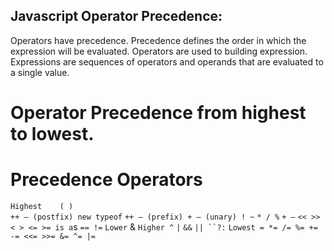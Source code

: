## Javascript Operator Precedence:
Operators have precedence. Precedence defines the order in which the expression will be evaluated. Operators are used to building expression. Expressions are sequences of operators and operands that are evaluated to a single value.

# Operator Precedence from highest to lowest.
# Precedence	Operators
`Highest	( )`<br/>
 `++ — (postfix) new typeof`
`++ — (prefix) + – (unary) ! ~`
`* / %`
`+ –`
`<< >>`
`< > <= >= is a`s
`== !=`
`Lower`	&
`Higher	^`
`|`
`&&`
`||
``?:`
`Lowest	= *= /= %= += -= <<= >>= &= ^= |=`